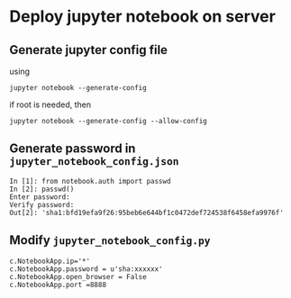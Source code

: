 # Deploy jupyter notebook on server
## Generate jupyter config file
using
```
jupyter notebook --generate-config
```

if root is needed, then
```
jupyter notebook --generate-config --allow-config
```

## Generate password in `jupyter_notebook_config.json`
```
In [1]: from notebook.auth import passwd
In [2]: passwd()
Enter password:
Verify password:
Out[2]: 'sha1:bfd19efa9f26:95beb6e644bf1c0472def724538f6458efa9976f'
```

## Modify `jupyter_notebook_config.py`
```
c.NotebookApp.ip='*'
c.NotebookApp.password = u'sha:xxxxxx'
c.NotebookApp.open_browser = False
c.NotebookApp.port =8888
```

